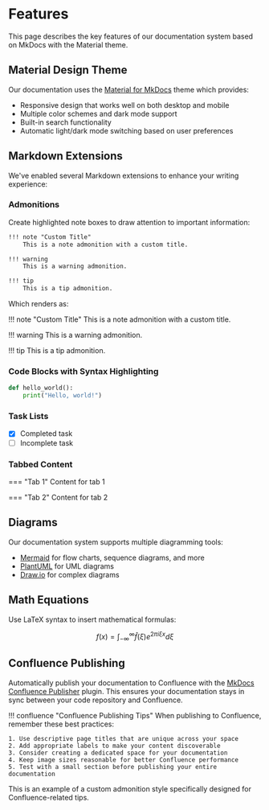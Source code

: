 # Features

This page describes the key features of our documentation system based on MkDocs with the Material theme.

## Material Design Theme

Our documentation uses the [Material for MkDocs](https://squidfunk.github.io/mkdocs-material/) theme which provides:

- Responsive design that works well on both desktop and mobile
- Multiple color schemes and dark mode support
- Built-in search functionality
- Automatic light/dark mode switching based on user preferences

## Markdown Extensions

We've enabled several Markdown extensions to enhance your writing experience:

### Admonitions

Create highlighted note boxes to draw attention to important information:

```markdown
!!! note "Custom Title"
    This is a note admonition with a custom title.

!!! warning
    This is a warning admonition.

!!! tip
    This is a tip admonition.
```

Which renders as:

!!! note "Custom Title"
    This is a note admonition with a custom title.

!!! warning
    This is a warning admonition.

!!! tip
    This is a tip admonition.

### Code Blocks with Syntax Highlighting

```python
def hello_world():
    print("Hello, world!")
```

### Task Lists

- [x] Completed task
- [ ] Incomplete task

### Tabbed Content

=== "Tab 1"
    Content for tab 1

=== "Tab 2"
    Content for tab 2

## Diagrams

Our documentation system supports multiple diagramming tools:

- [Mermaid](../diagrams/mermaid.md) for flow charts, sequence diagrams, and more
- [PlantUML](../diagrams/plantuml.md) for UML diagrams
- [Draw.io](../diagrams/drawio.md) for complex diagrams

## Math Equations

Use LaTeX syntax to insert mathematical formulas:

$$
f(x) = \int_{-\infty}^{\infty} \hat{f}(\xi) e^{2 \pi i \xi x} d\xi
$$

## Confluence Publishing

Automatically publish your documentation to Confluence with the [MkDocs Confluence Publisher](https://github.com/ml-tooling/mkdocs-confluence-publisher) plugin. This ensures your documentation stays in sync between your code repository and Confluence.

!!! confluence "Confluence Publishing Tips"
    When publishing to Confluence, remember these best practices:
    
    1. Use descriptive page titles that are unique across your space
    2. Add appropriate labels to make your content discoverable 
    3. Consider creating a dedicated space for your documentation
    4. Keep image sizes reasonable for better Confluence performance
    5. Test with a small section before publishing your entire documentation

This is an example of a custom admonition style specifically designed for Confluence-related tips.
